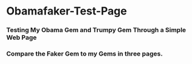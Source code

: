 # Obamafaker-Test-Page
### Testing My Obama Gem and Trumpy Gem Through a Simple Web Page
### Compare the Faker Gem to my Gems in three pages.
